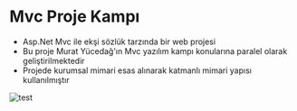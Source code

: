 # Mvc Proje Kampı
  - Asp.Net Mvc ile ekşi sözlük tarzında bir web projesi
  - Bu proje Murat Yücedağ'ın Mvc yazılım kampı konularına paralel olarak geliştirilmektedir
  - Projede kurumsal mimari esas alınarak katmanlı mimari yapısı kullanılmıştır
  
![test](https://user-images.githubusercontent.com/73104871/122880431-a8e7d500-d342-11eb-8bc4-143475bd316d.png)
